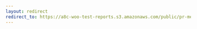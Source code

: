 ```yaml
---
layout: redirect
redirect_to: https://a8c-woo-test-reports.s3.amazonaws.com/public/pr-merge/38454/e2e/index.html
---
```

